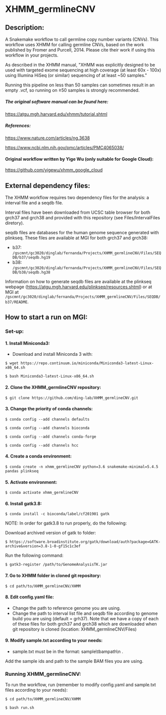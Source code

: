 # XHMM_germlineCNV

## Description:
A Snakemake workflow to call germline copy number variants (CNVs).
This workflow uses XHMM for calling germline CNVs, based on the work published by Fromer and Purcell, 2014.
Please cite their work if using this workflow in your projects.

As described in the XHMM manual, "XHMM was explicitly designed to be used with targeted exome sequencing at high coverage (at least 60x - 100x) using Illumina HiSeq (or similar) sequencing of at least ~50 samples."

Running this pipeline on less than 50 samples can sometimes result in an empty .vcf, so running on ≥50 samples is strongly recommended. 

##### The original software manual can be found here:
https://atgu.mgh.harvard.edu/xhmm/tutorial.shtml

##### References:
https://www.nature.com/articles/ng.3638

https://www.ncbi.nlm.nih.gov/pmc/articles/PMC4065038/

#### Original workflow written by Yige Wu (only suitable for Google Cloud):
https://github.com/yigewu/xhmm_google_cloud

## External dependency files:

The XHMM workflow requires two dependency files for the analysis: a interval file and a seqdb file.

Interval files have been downloaded from UCSC table browser for both grch37 and grch38 and provided with this repository (see Files/IntervalFiles diretory).

seqdb files are databases for the human genome sequence generated with plinkseq.
These files are available at MGI for both grch37 and grch38:
- b37: `/gscmnt/gc3020/dinglab/fernanda/Projects/XHMM_germlineCNV/Files/SEQDB/b37/seqdb.hg19`
- b38: `/gscmnt/gc3020/dinglab/fernanda/Projects/XHMM_germlineCNV/Files/SEQDB/b38/seqdb.hg38`

Information on how to generate seqdb files are available at the plinkseq webpage (https://atgu.mgh.harvard.edu/plinkseq/resources.shtml) or at MGI at `/gscmnt/gc3020/dinglab/fernanda/Projects/XHMM_germlineCNV/Files/SEQDB/b37/README`.

## How to start a run on MGI:

### Set-up:

#### 1. Install Miniconda3:
- Download and install Miniconda 3 with:

`$ wget https://repo.continuum.io/miniconda/Miniconda3-latest-Linux-x86_64.sh`

`$ bash Miniconda3-latest-Linux-x86_64.sh`

#### 2. Clone the XHMM_germlineCNV repository: 
`$ git clone https://github.com/ding-lab/XHMM_germlineCNV.git`

#### 3. Change the priority of conda channels:

`$ conda config --add channels defaults`

`$ conda config --add channels bioconda`

`$ conda config --add channels conda-forge`

`$ conda config --add channels hcc`


#### 4. Create a conda environment: 
`$ conda create -n xhmm_germlineCNV python=3.6 snakemake-minimal=5.4.5 pandas plinkseq`

#### 5. Activate environment:
`$ conda activate xhmm_germlineCNV`

#### 6. Install gatk3.8:
`$ conda install -c bioconda/label/cf201901 gatk`

NOTE: In order for gatk3.8 to run properly, do the following:

Download archived version of gatk to folder:

`$ https://software.broadinstitute.org/gatk/download/auth?package=GATK-archive&version=3.8-1-0-gf15c1c3ef`

Run the following command:

`$ gatk3-register /path/to/GenomeAnalysisTK.jar`

#### 7. Go to XHMM folder in cloned git repository:
`$ cd path/to/XHMM_germlineCNV/XHMM`

#### 8. Edit config.yaml file:
- Change the path to reference genome you are using.
- Change the path to interval list file and seqdb file according to genome build you are using (default = grh37).
    Note that we have a copy of each of these files for both grch37 and grch38 which are downloaded when git repository is cloned (location: XHMM_germlineCNV/Files)

#### 9. Modify sample.txt according to your needs:
- sample.txt must be in the format: sample\tbampath\n .

Add the sample ids and path to the sample BAM files you are using.


### Running XHMM_germlineCNV:

To run the workflow, run (remember to modify config.yaml and sample.txt files according to your needs):

`$ cd path/to/XHMM_germlineCNV/XHMM`

`$ bash run.sh`
